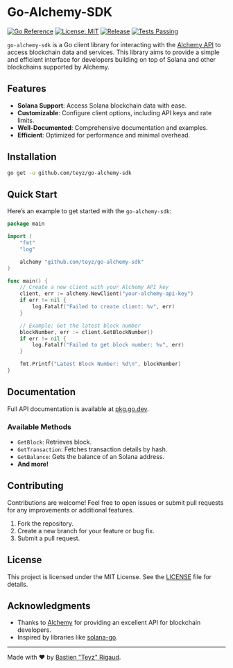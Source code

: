 # Go-Alchemy-SDK

[![Go Reference](https://pkg.go.dev/badge/github.com/yourusername/go-alchemy-sdk.svg)](https://pkg.go.dev/github.com/yourusername/go-alchemy-sdk) [![License: MIT](https://img.shields.io/badge/License-MIT-blue.svg)](LICENSE) [![Release](https://img.shields.io/github/v/release/yourusername/go-alchemy-sdk)](https://github.com/yourusername/go-alchemy-sdk/releases) [![Tests Passing](https://github.com/yourusername/go-alchemy-sdk/actions/workflows/tests.yml/badge.svg)](https://github.com/yourusername/go-alchemy-sdk/actions)

`go-alchemy-sdk` is a Go client library for interacting with the [Alchemy API](https://www.alchemy.com/) to access blockchain data and services. This library aims to provide a simple and efficient interface for developers building on top of Solana and other blockchains supported by Alchemy.

## Features

- **Solana Support**: Access Solana blockchain data with ease.
- **Customizable**: Configure client options, including API keys and rate limits.
- **Well-Documented**: Comprehensive documentation and examples.
- **Efficient**: Optimized for performance and minimal overhead.

## Installation

```bash
go get -u github.com/teyz/go-alchemy-sdk
```

## Quick Start

Here’s an example to get started with the `go-alchemy-sdk`:

```go
package main

import (
	"fmt"
	"log"

	alchemy "github.com/teyz/go-alchemy-sdk"
)

func main() {
	// Create a new client with your Alchemy API key
	client, err := alchemy.NewClient("your-alchemy-api-key")
	if err != nil {
		log.Fatalf("Failed to create client: %v", err)
	}

	// Example: Get the latest block number
	blockNumber, err := client.GetBlockNumber()
	if err != nil {
		log.Fatalf("Failed to get block number: %v", err)
	}

	fmt.Printf("Latest Block Number: %d\n", blockNumber)
}
```

## Documentation

Full API documentation is available at [pkg.go.dev](https://pkg.go.dev/github.com/teyz/go-alchemy-sdk).

### Available Methods

- `GetBlock`: Retrieves block.
- `GetTransaction`: Fetches transaction details by hash.
- `GetBalance`: Gets the balance of an Solana address.
- **And more!**

## Contributing

Contributions are welcome! Feel free to open issues or submit pull requests for any improvements or additional features.

1. Fork the repository.
2. Create a new branch for your feature or bug fix.
3. Submit a pull request.

## License

This project is licensed under the MIT License. See the [LICENSE](LICENSE) file for details.

## Acknowledgments

- Thanks to [Alchemy](https://www.alchemy.com/) for providing an excellent API for blockchain developers.
- Inspired by libraries like [solana-go](https://github.com/gagliardetto/solana-go).

---

Made with :heart: by [Bastien "Teyz" Rigaud](https://github.com/teyz).
